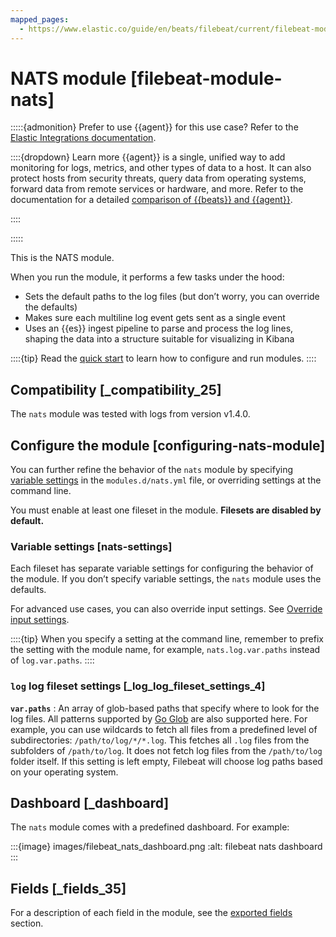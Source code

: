 ```yaml
---
mapped_pages:
  - https://www.elastic.co/guide/en/beats/filebeat/current/filebeat-module-nats.html
---
```


# NATS module [filebeat-module-nats]

:::::{admonition} Prefer to use {{agent}} for this use case?
Refer to the [Elastic Integrations documentation](integration-docs://reference/nats/index.md).

::::{dropdown} Learn more
{{agent}} is a single, unified way to add monitoring for logs, metrics, and other types of data to a host. It can also protect hosts from security threats, query data from operating systems, forward data from remote services or hardware, and more. Refer to the documentation for a detailed [comparison of {{beats}} and {{agent}}](docs-content://reference/ingestion-tools/fleet/index.md).

::::


:::::


This is the NATS module.

When you run the module, it performs a few tasks under the hood:

* Sets the default paths to the log files (but don’t worry, you can override the defaults)
* Makes sure each multiline log event gets sent as a single event
* Uses an {{es}} ingest pipeline to parse and process the log lines, shaping the data into a structure suitable for visualizing in Kibana

::::{tip}
Read the [quick start](/reference/filebeat/filebeat-installation-configuration.md) to learn how to configure and run modules.
::::



## Compatibility [_compatibility_25]

The `nats` module was tested with logs from version v1.4.0.


## Configure the module [configuring-nats-module]

You can further refine the behavior of the `nats` module by specifying [variable settings](#nats-settings) in the `modules.d/nats.yml` file, or overriding settings at the command line.

You must enable at least one fileset in the module. **Filesets are disabled by default.**


### Variable settings [nats-settings]

Each fileset has separate variable settings for configuring the behavior of the module. If you don’t specify variable settings, the `nats` module uses the defaults.

For advanced use cases, you can also override input settings. See [Override input settings](/reference/filebeat/advanced-settings.md).

::::{tip}
When you specify a setting at the command line, remember to prefix the setting with the module name, for example, `nats.log.var.paths` instead of `log.var.paths`.
::::



### `log` log fileset settings [_log_log_fileset_settings_4]

**`var.paths`**
:   An array of glob-based paths that specify where to look for the log files. All patterns supported by [Go Glob](https://golang.org/pkg/path/filepath/#Glob) are also supported here. For example, you can use wildcards to fetch all files from a predefined level of subdirectories: `/path/to/log/*/*.log`. This fetches all `.log` files from the subfolders of `/path/to/log`. It does not fetch log files from the `/path/to/log` folder itself. If this setting is left empty, Filebeat will choose log paths based on your operating system.


## Dashboard [_dashboard]

The `nats` module comes with a predefined dashboard. For example:

:::{image} images/filebeat_nats_dashboard.png
:alt: filebeat nats dashboard
:::


## Fields [_fields_35]

For a description of each field in the module, see the [exported fields](/reference/filebeat/exported-fields-nats.md) section.
